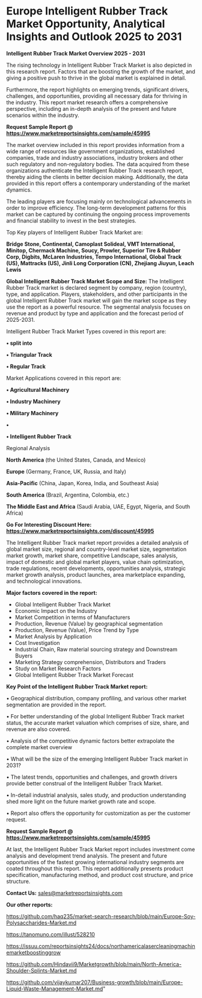 # Europe Intelligent Rubber Track Market Opportunity, Analytical Insights and Outlook 2025 to 2031

<Strong> Intelligent Rubber Track Market Overview 2025 - 2031</strong>

The rising technology in Intelligent Rubber Track Market is also depicted in this research report. Factors that are boosting the growth of the market, and giving a positive push to thrive in the global market is explained in detail.

Furthermore, the report highlights on emerging trends, significant drivers, challenges, and opportunities, providing all necessary data for thriving in the industry. This report market research offers a comprehensive perspective, including an in-depth analysis of the present and future scenarios within the industry.

<strong>Request Sample Report @ <a href=https://www.marketreportsinsights.com/sample/45995>https://www.marketreportsinsights.com/sample/45995</a></strong>

The market overview included in this report provides information from a wide range of resources like government organizations, established companies, trade and industry associations, industry brokers and other such regulatory and non-regulatory bodies. The data acquired from these organizations authenticate the Intelligent Rubber Track research report, thereby aiding the clients in better decision making. Additionally, the data provided in this report offers a contemporary understanding of the market dynamics.

The leading players are focusing mainly on technological advancements in order to improve efficiency. The long-term development patterns for this market can be captured by continuing the ongoing process improvements and financial stability to invest in the best strategies.

Top Key players of Intelligent Rubber Track Market are:

<strong>Bridge Stone, Continental, Camoplast Solideal, VMT International, Minitop, Chermack Machine, Soucy, Prowler, Superior Tire & Rubber Corp, Digbits, McLaren Industries, Tempo International, Global Track (US), Mattracks (US), Jinli Long Corporation (CN), Zhejiang Jiuyun, Leach Lewis</strong>

<strong><b>Global Intelligent Rubber Track Market Scope and Size:</b></strong>
The Intelligent Rubber Track market is declared segment by company, region (country), type, and application. Players, stakeholders, and other participants in the global Intelligent Rubber Track market will gain the market scope as they use the report as a powerful resource. The segmental analysis focuses on revenue and product by type and application and the forecast period of 2025-2031.

Intelligent Rubber Track Market Types covered in this report are:

<strong>•  split into

•  Triangular Track

•  Regular Track</strong>

Market Applications covered in this report are:

<strong>•  Agricultural Machinery

•  Industry Machinery

•  Military Machinery

•  

•  Intelligent Rubber Track</strong> 

Regional Analysis

<strong>North America</strong> (the United States, Canada, and Mexico)

<strong>Europe</strong> (Germany, France, UK, Russia, and Italy)

<strong>Asia-Pacific</strong> (China, Japan, Korea, India, and Southeast Asia)

<strong>South America</strong> (Brazil, Argentina, Colombia, etc.)

<strong>The Middle East and Africa</strong> (Saudi Arabia, UAE, Egypt, Nigeria, and South Africa)

<strong>Go For Interesting Discount Here: <a href=https://www.marketreportsinsights.com/discount/45995>https://www.marketreportsinsights.com/discount/45995</a></strong>

The Intelligent Rubber Track market report provides a detailed analysis of global market size, regional and country-level market size, segmentation market growth, market share, competitive Landscape, sales analysis, impact of domestic and global market players, value chain optimization, trade regulations, recent developments, opportunities analysis, strategic market growth analysis, product launches, area marketplace expanding, and technological innovations.

<strong><b>Major factors covered in the report:</b></strong>
<ul>
  <li>Global Intelligent Rubber Track Market </li>
  <li>Economic Impact on the Industry</li>
  <li>Market Competition in terms of Manufacturers</li>
  <li>Production, Revenue (Value) by geographical segmentation</li>
  <li>Production, Revenue (Value), Price Trend by Type</li>
  <li>Market Analysis by Application</li>
  <li>Cost Investigation</li>
  <li>Industrial Chain, Raw material sourcing strategy and Downstream Buyers</li>
  <li>Marketing Strategy comprehension, Distributors and Traders</li>
  <li>Study on Market Research Factors</li>
  <li>Global Intelligent Rubber Track Market Forecast</li>
</ul>

<strong><b>Key Point of the Intelligent Rubber Track Market report:</b></strong>

• Geographical distribution, company profiling, and various other market segmentation are provided in the report.

• For better understanding of the global Intelligent Rubber Track market status, the accurate market valuation which comprises of size, share, and revenue are also covered.

• Analysis of the competitive dynamic factors better extrapolate the complete market overview

• What will be the size of the emerging Intelligent Rubber Track market in 2031?

• The latest trends, opportunities and challenges, and growth drivers provide better construal of the Intelligent Rubber Track Market.

• In-detail industrial analysis, sales study, and production understanding shed more light on the future market growth rate and scope.

• Report also offers the opportunity for customization as per the customer request.

<strong>Request Sample Report @ <a href=https://www.marketreportsinsights.com/sample/45995>https://www.marketreportsinsights.com/sample/45995</a></strong>

At last, the Intelligent Rubber Track Market report includes investment come analysis and development trend analysis. The present and future opportunities of the fastest growing international industry segments are coated throughout this report. This report additionally presents product specification, manufacturing method, and product cost structure, and price structure.

<strong>Contact Us:</strong>
sales@marketreportsinsights.com

<strong>Our other reports:</strong>

<a href=https://github.com/haq235/market-search-research/blob/main/Europe-Soy-Polysaccharides-Market.md>https://github.com/haq235/market-search-research/blob/main/Europe-Soy-Polysaccharides-Market.md</a>

<a href=https://tanomuno.com/illust/528210>https://tanomuno.com/illust/528210</a>

<a href=https://issuu.com/reportsinsights24/docs/northamericalasercleaningmachinemarketboostinggrow>https://issuu.com/reportsinsights24/docs/northamericalasercleaningmachinemarketboostinggrow</a>

<a href=https://github.com/Hindavii9/Marketgrowth/blob/main/North-America-Shoulder-Splints-Market.md>https://github.com/Hindavii9/Marketgrowth/blob/main/North-America-Shoulder-Splints-Market.md</a>

<a href=https://github.com/vijaykumar207/Business-growth/blob/main/Europe-Liquid-Waste-Management-Market.md>https://github.com/vijaykumar207/Business-growth/blob/main/Europe-Liquid-Waste-Management-Market.md</a>"
